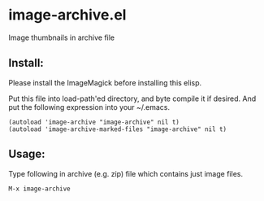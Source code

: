 # image-archive.el

Image thumbnails in archive file

## Install:

Please install the ImageMagick before installing this elisp.

Put this file into load-path'ed directory, and byte compile it if
desired. And put the following expression into your ~/.emacs.

    (autoload 'image-archive "image-archive" nil t)
    (autoload 'image-archive-marked-files "image-archive" nil t)

## Usage:

Type following in archive (e.g. zip) file which contains
just image files.

    M-x image-archive


